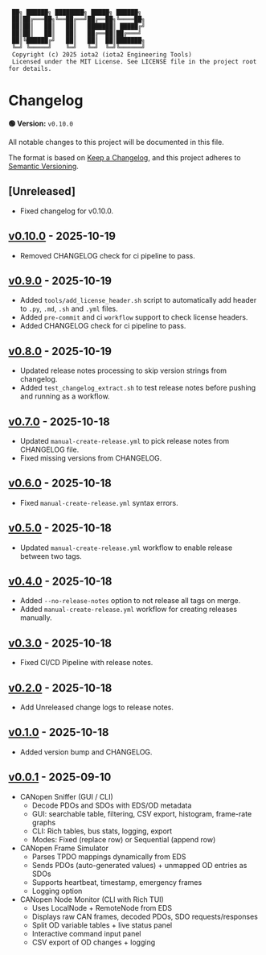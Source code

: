 ```
 ██╗ ██████╗ ████████╗ █████╗ ██████╗
 ██║██╔═══██╗╚══██╔══╝██╔══██╗╚════██╗
 ██║██║   ██║   ██║   ███████║ █████╔╝
 ██║██║   ██║   ██║   ██╔══██║██╔═══╝
 ██║╚██████╔╝   ██║   ██║  ██║███████╗
 ╚═╝ ╚═════╝    ╚═╝   ╚═╝  ╚═╝╚══════╝
 Copyright (c) 2025 iota2 (iota2 Engineering Tools)
 Licensed under the MIT License. See LICENSE file in the project root for details.
```

# Changelog

**🟢 Version:** <code><!-- VERSION:START -->v0.10.0<!-- VERSION:END --></code>

All notable changes to this project will be documented in this file.

The format is based on [Keep a Changelog](https://keepachangelog.com/en/1.0.0/), and this project adheres to [Semantic Versioning](https://semver.org/spec/v2.0.0.html).

## [Unreleased]
- Fixed changelog for v0.10.0.

## [v0.10.0] - 2025-10-19

- Removed CHANGELOG check for ci pipeline to pass.

## [v0.9.0] - 2025-10-19

- Added `tools/add_license_header.sh` script to automatically add header to `.py`, `.md`, `.sh` and `.yml` files.
- Added `pre-commit` and ci `workflow` support to check license headers.
- Added CHANGELOG check for ci pipeline to pass.

## [v0.8.0] - 2025-10-19

- Updated release notes processing to skip version strings from changelog.
- Added `test_changelog_extract.sh` to test release notes before pushing and running as a workflow.

## [v0.7.0] - 2025-10-18

- Updated `manual-create-release.yml` to pick release notes from CHANGELOG file.
- Fixed missing versions from CHANGELOG.

## [v0.6.0] - 2025-10-18

- Fixed `manual-create-release.yml` syntax errors.

## [v0.5.0] - 2025-10-18

- Updated `manual-create-release.yml` workflow to enable release between two tags.

## [v0.4.0] - 2025-10-18

- Added `--no-release-notes` option to not release all tags on merge.
- Added `manual-create-release.yml` workflow for creating releases manually.

## [v0.3.0] - 2025-10-18

- Fixed CI/CD Pipeline with release notes.

## [v0.2.0] - 2025-10-18

- Add Unreleased change logs to release notes.

## [v0.1.0] - 2025-10-18

- Added version bump and CHANGELOG.

## [v0.0.1] - 2025-09-10

- CANopen Sniffer (GUI / CLI)
    - Decode PDOs and SDOs with EDS/OD metadata
    - GUI: searchable table, filtering, CSV export, histogram, frame-rate graphs
    - CLI: Rich tables, bus stats, logging, export
    - Modes: Fixed (replace row) or Sequential (append row)
- CANopen Frame Simulator
    - Parses TPDO mappings dynamically from EDS
    - Sends PDOs (auto-generated values) + unmapped OD entries as SDOs
    - Supports heartbeat, timestamp, emergency frames
    - Logging option
- CANopen Node Monitor (CLI with Rich TUI)
    - Uses LocalNode + RemoteNode from EDS
    - Displays raw CAN frames, decoded PDOs, SDO requests/responses
    - Split OD variable tables + live status panel
    - Interactive command input panel
    - CSV export of OD changes + logging

[v0.10.0]: https://github.com/iota2/CANopen-tools-suite/compare/v0.9.0...v0.10.0
[v0.9.0]: https://github.com/iota2/CANopen-tools-suite/compare/v0.8.0...v0.9.0
[v0.8.0]: https://github.com/iota2/CANopen-tools-suite/compare/v0.7.0...v0.8.0
[v0.7.0]: https://github.com/iota2/CANopen-tools-suite/compare/v0.6.0...v0.7.0
[v0.6.0]: https://github.com/iota2/CANopen-tools-suite/compare/v0.5.0...v0.6.0
[v0.5.0]: https://github.com/iota2/CANopen-tools-suite/compare/v0.4.0...v0.5.0
[v0.4.0]: https://github.com/iota2/CANopen-tools-suite/compare/v0.3.0...v0.4.0
[v0.3.0]: https://github.com/iota2/CANopen-tools-suite/compare/v0.2.0...v0.3.0
[v0.2.0]: https://github.com/iota2/CANopen-tools-suite/compare/v0.1.0...v0.2.0
[v0.1.0]: https://github.com/iota2/CANopen-tools-suite/compare/v0.0.1...v0.1.0
[v0.0.1]: https://github.com/iota2/CANopen-tools-suite/tree/v0.0.1
